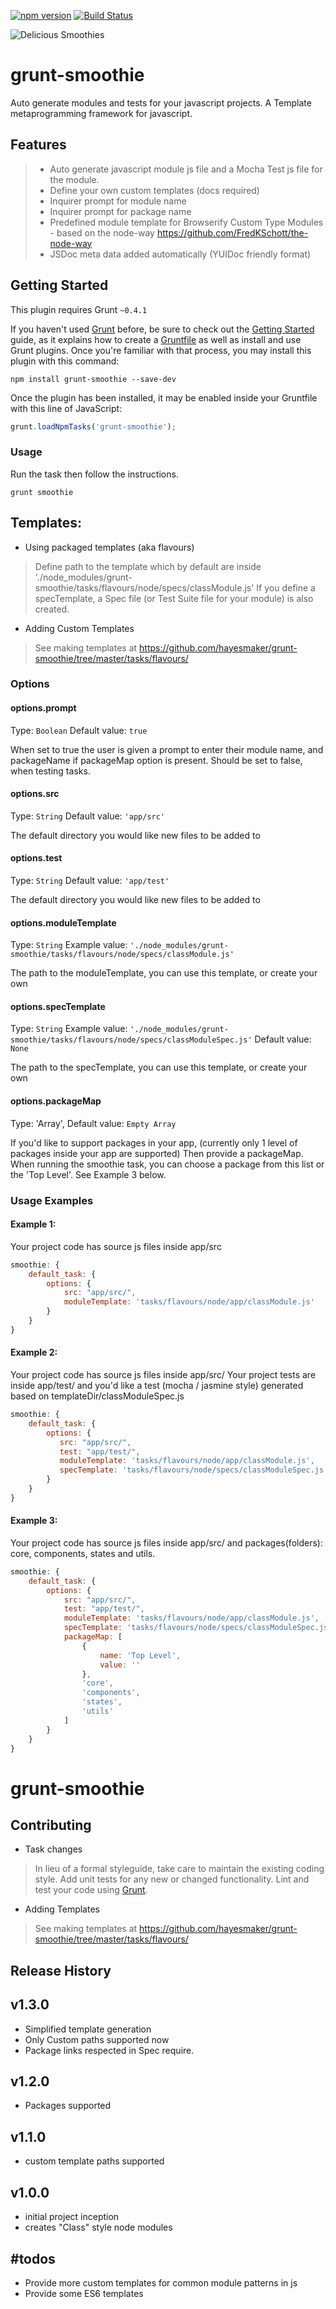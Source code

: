 [![npm version](https://badge.fury.io/js/grunt-smoothie.svg)](http://badge.fury.io/js/grunt-smoothie) [![Build Status](https://travis-ci.org/hayesmaker/grunt-smoothie.svg?branch=master)](https://travis-ci.org/hayesmaker/grunt-smoothie)

![Delicious Smoothies](https://raw.githubusercontent.com/hayesmaker/grunt-smoothie/images-store/images/smoothies.jpg?raw=true "Delicious JS Smoothies")

# grunt-smoothie
Auto generate modules and tests for your javascript projects.  A Template metaprogramming framework for javascript.

## Features

> - Auto generate javascript module js file and a Mocha Test js file for the module.
> - Define your own custom templates (docs required)
> - Inquirer prompt for module name
> - Inquirer prompt for package name
> - Predefined module template for Browserify Custom Type Modules - based on the node-way https://github.com/FredKSchott/the-node-way
> - JSDoc meta data added automatically (YUIDoc friendly format)


## Getting Started
This plugin requires Grunt `~0.4.1`

If you haven't used [Grunt](http://gruntjs.com/) before, be sure to check out the [Getting Started](http://gruntjs.com/getting-started) guide, as it explains how to create a [Gruntfile](http://gruntjs.com/sample-gruntfile) as well as install and use Grunt plugins. Once you're familiar with that process, you may install this plugin with this command:

```shell
npm install grunt-smoothie --save-dev
```

Once the plugin has been installed, it may be enabled inside your Gruntfile with this line of JavaScript:

```js
grunt.loadNpmTasks('grunt-smoothie');
```

### Usage
Run the task then follow the instructions.

```shell
grunt smoothie
```

## Templates:
- Using packaged templates (aka flavours)
> Define path to the template which by default are inside './node_modules/grunt-smoothie/tasks/flavours/node/specs/classModule.js'
> If you define a specTemplate, a Spec file (or Test Suite file for your module) is also created.

- Adding Custom Templates
> See making templates at https://github.com/hayesmaker/grunt-smoothie/tree/master/tasks/flavours/


### Options

#### options.prompt
Type: `Boolean`
Default value: `true`

When set to true the user is given a prompt to enter their module name, and packageName if packageMap option is present.
Should be set to false, when testing tasks.

#### options.src
Type: `String`
Default value: `'app/src'`

The default directory you would like new files to be added to

#### options.test
Type: `String`
Default value: `'app/test'`

The default directory you would like new files to be added to

#### options.moduleTemplate
Type: `String`
Example value: `'./node_modules/grunt-smoothie/tasks/flavours/node/specs/classModule.js'`

The path to the moduleTemplate, you can use this template, or create your own

#### options.specTemplate
Type: `String`
Example value: `'./node_modules/grunt-smoothie/tasks/flavours/node/specs/classModuleSpec.js'`
Default value: `None`

The path to the specTemplate, you can use this template, or create your own


#### options.packageMap
Type: 'Array',
Default value: `Empty Array`

If you'd like to support packages in your app, (currently only 1 level of packages inside your app are supported)
Then provide a packageMap.  When running the smoothie task, you can choose a package from this list or the 'Top Level'.
See Example 3 below.

### Usage Examples

#### Example 1:

Your project code has source js files inside app/src

```js
smoothie: {
    default_task: {
        options: {
            src: "app/src/",
            moduleTemplate: 'tasks/flavours/node/app/classModule.js'
        }
    }
}
```

#### Example 2:

Your project code has source js files inside app/src/
Your project tests are inside app/test/ and you'd like a test (mocha / jasmine style) generated based on templateDir/classModuleSpec.js

```js
smoothie: {
    default_task: {
        options: {
           src: "app/src/",
           test: "app/test/",
           moduleTemplate: 'tasks/flavours/node/app/classModule.js',
           specTemplate: 'tasks/flavours/node/specs/classModuleSpec.js',
        }
    }
}
```

#### Example 3:

Your project code has source js files inside app/src/ and packages(folders): core, components, states and utils.

```js
smoothie: {
    default_task: {
        options: {
            src: "app/src/",
            test: "app/test/",
            moduleTemplate: 'tasks/flavours/node/app/classModule.js',
            specTemplate: 'tasks/flavours/node/specs/classModuleSpec.js',
            packageMap: [
                {
                    name: 'Top Level',
                    value: ''
                },
                'core',
                'components',
                'states',
                'utils'
            ]
        }
    }
}
```

# grunt-smoothie

## Contributing
- Task changes
> In lieu of a formal styleguide, take care to maintain the existing coding style.
> Add unit tests for any new or changed functionality. Lint and test your code using [Grunt](http://gruntjs.com/).
- Adding Templates
> See making templates at https://github.com/hayesmaker/grunt-smoothie/tree/master/tasks/flavours/

## Release History
v1.3.0
------
- Simplified template generation
- Only Custom paths supported now
- Package links respected in Spec require.

v1.2.0
------
- Packages supported

v1.1.0
------
- custom template paths supported

v1.0.0
-------
- initial project inception
- creates "Class" style node modules

#todos
------
- Provide more custom templates for common module patterns in js
- Provide some ES6 templates



